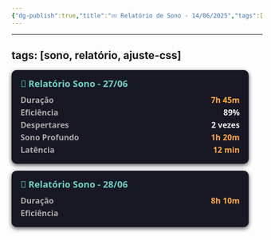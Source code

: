```yaml
---
{"dg-publish":true,"title":"💤 Relatório de Sono - 14/06/2025","tags":["sono"],"permalink":"/💤 Após sessão 1/","dgPassFrontmatter":true}
---
```


---
tags: [sono, relatório, ajuste-css]
---

<style>
  .card {
    background-color: #181824;
    border-radius: 10px;
    padding: 14px 18px;
    margin: 14px 0;
    box-shadow: 0 3px 9px rgba(0,0,0,0.7);
    font-family: 'Segoe UI', Tahoma, Geneva, Verdana, sans-serif;
    color: #e0e0e0;
    max-width: 440px;
  }
  .card-header {
    font-weight: 700;
    font-size: 1.15rem;
    color: #6dd1c4;
    margin-bottom: 10px;
    user-select: none;
  }
  .metric {
    display: flex;
    justify-content: space-between;
    margin: 3px 0;
    font-size: 1rem;
  }
  .metric-label {
    color: #aaa;
    font-weight: 600;
  }
  .metric-value {
    font-weight: 700;
    color: #eee;
  }
  .metric-value.time {
    color: #ffa940;
  }
</style>

<div class="card">
  <div class="card-header">🛌 Relatório Sono - 27/06</div>
  <div class="metric"><div class="metric-label">Duração</div><div class="metric-value time">7h 45m</div></div>
  <div class="metric"><div class="metric-label">Eficiência</div><div class="metric-value">89%</div></div>
  <div class="metric"><div class="metric-label">Despertares</div><div class="metric-value">2 vezes</div></div>
  <div class="metric"><div class="metric-label">Sono Profundo</div><div class="metric-value time">1h 20m</div></div>
  <div class="metric"><div class="metric-label">Latência</div><div class="metric-value time">12 min</div></div>
</div>

<div class="card">
  <div class="card-header">🛌 Relatório Sono - 28/06</div>
  <div class="metric"><div class="metric-label">Duração</div><div class="metric-value time">8h 10m</div></div>
  <div class="metric"><div class="metric-label">Eficiência</div><div